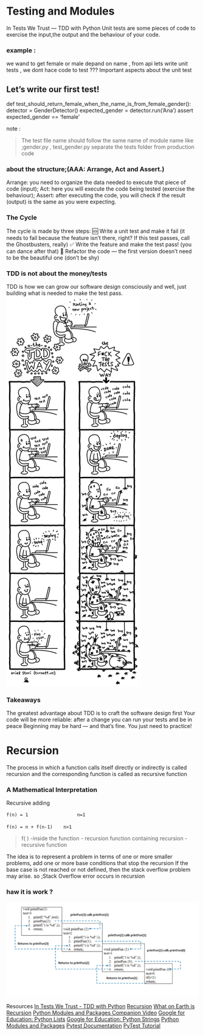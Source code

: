 # Testing and Modules
In Tests We Trust — TDD with Python
Unit tests are some pieces of code to exercise the input,the output and the behaviour of your code.
### example : 
we wand to get female or male depand on name , from api 
lets write  unit tests  , we dont hace code to test  ??? Important aspects about the unit test

## Let’s write our first test!
def test_should_return_female_when_the_name_is_from_female_gender():
    detector = GenderDetector()
    expected_gender = detector.run(‘Ana’)
    assert expected_gender == ‘female’

note :
> The test file name should follow the same name of module name like ;gender.py ,  test_gender.py 
> separate the tests folder from production code

### about the structure;(AAA: Arrange, Act and Assert.)
Arrange: you need to organize the data needed to execute that piece of code (input);
Act: here you will execute the code being tested (exercise the behaviour);
Assert: after executing the code, you will check if the result (output) is the same as you were expecting.


### The Cycle
The cycle is made by three steps:
🆘 Write a unit test and make it fail (it needs to fail because the feature isn’t there, right? If this test passes, call the Ghostbusters, really)
✅ Write the feature and make the test pass! (you can dance after that)
🔵 Refactor the code — the first version doesn’t need to be the beautiful one (don’t be shy)

### TDD is not about the money/tests
TDD is how we can grow our software design consciously and well, just building what is needed to make the test pass. 
![code test](../imges/1_dTd_0x8gdefpRt9tUtekPQ.png)
###  Takeaways
The greatest advantage about TDD is to craft the software design first
Your code will be more reliable: after a change you can run your tests and be in peace
Beginning may be hard — and that’s fine. You just need to practice!



# Recursion
The process in which a function calls itself directly or indirectly is called recursion and the corresponding function is called as recursive function

###  A Mathematical Interpretation

Recursive adding 

    f(n) = 1                  n=1

    f(n) = n + f(n-1)    n>1
> f( ) -inside the function - recursion 
> function containing recursion -  recursive function

The idea is to represent a problem in terms of one or more smaller problems, add one or more base conditions that stop the recursion
If the base case is not reached or not defined, then the stack overflow problem may arise. so ;Stack Overflow error occurs in recursion


###  haw it is work ? 

![work Recursion](../imges/recursion.jpg)

Resources
[In Tests We Trust - TDD with Python](https://code.likeagirl.io/in-tests-we-trust-tdd-with-python-af69f47e6932)
[Recursion](https://www.geeksforgeeks.org/recursion/)
[What on Earth is Recursion](https://www.youtube.com/watch?v=Mv9NEXX1VHc)
[Python Modules and Packages Companion Video]([0](https://realpython.com/courses/python-modules-packages/))
[Google for Education: Python Lists](https://developers.google.com/edu/python/lists)
[Google for Education: Python Strings](https://developers.google.com/edu/python/strings)
[Python Modules and Packages](https://realpython.com/python-modules-packages/)
[Pytest Documentation](https://docs.pytest.org/en/latest/)
[PyTest Tutorial ](https://www.guru99.com/pytest-tutorial.html)
